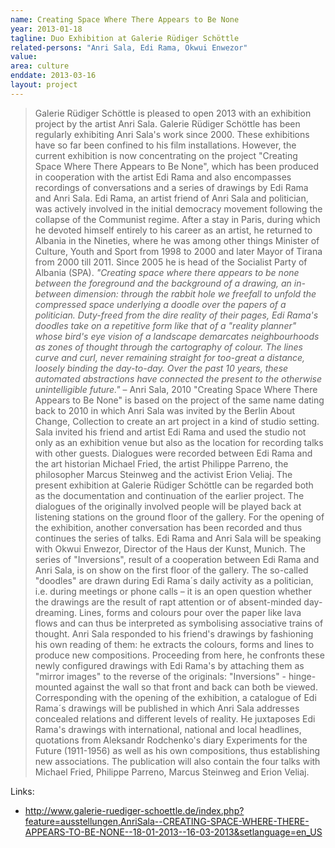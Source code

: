 ```yaml
---
name: Creating Space Where There Appears to Be None
year: 2013-01-18
tagline: Duo Exhibition at Galerie Rüdiger Schöttle
related-persons: "Anri Sala, Edi Rama, Okwui Enwezor"
value:
area: culture
enddate: 2013-03-16
layout: project
---
```

>Galerie Rüdiger Schöttle is pleased to open 2013 with an exhibition project by the artist Anri Sala.
Galerie Rüdiger Schöttle has been regularly exhibiting Anri Sala's work since 2000. These exhibitions have so far been confined to his film installations. However, the current exhibition is now concentrating on the project "Creating Space Where There Appears to Be None", which has been produced in cooperation with the artist Edi Rama and also encompasses recordings of conversations and a series of drawings by Edi Rama and Anri Sala. Edi Rama, an artist friend of Anri Sala and politician, was actively involved in the initial democracy movement following the collapse of the Communist regime. After a stay in Paris, during which he devoted himself entirely to his career as an artist, he returned to Albania in the Nineties, where he was among other things Minister of Culture, Youth and Sport from 1998 to 2000 and later Mayor of Tirana from 2000 till 2011. Since 2005 he is head of the Socialist Party of Albania (SPA).
*"Creating space where there appears to be none between the foreground and the background of a drawing, an in-between dimension: through the rabbit hole we freefall to unfold the compressed space underlying a doodle over the papers of a politician. Duty-freed from the dire reality of their pages, Edi Rama's doodles take on a repetitive form like that of a "reality planner" whose bird's eye vision of a landscape demarcates neighbourhoods as zones of thought through the cartography of colour. The lines curve and curl, never remaining straight for too-great a distance, loosely binding the day-to-day. Over the past 10 years, these automated abstractions have connected the present to the otherwise unintelligible future."* – Anri Sala, 2010
"Creating Space Where There Appears to Be None" is based on the project of the same name dating back to 2010 in which Anri Sala was invited by the Berlin About Change, Collection to create an art project in a kind of studio setting. Sala invited his friend and artist Edi Rama and used the studio not only as an exhibition venue but also as the location for recording talks with other guests. Dialogues were recorded between Edi Rama and the art historian Michael Fried, the artist Philippe Parreno, the philosopher Marcus Steinweg and the activist Erion Veliaj.
The present exhibition at Galerie Rüdiger Schöttle can be regarded both as the documentation and continuation of the earlier project. The dialogues of the originally involved people will be played back at listening stations on the ground floor of the gallery. For the opening of the exhibition, another conversation has been recorded and thus continues the series of talks. Edi Rama and Anri Sala will be speaking with Okwui Enwezor, Director of the Haus der Kunst, Munich. The series of "Inversions", result of a cooperation between Edi Rama and Anri Sala, is on show on the first floor of the gallery. The so-called "doodles" are drawn during Edi Rama´s daily activity as a politician, i.e. during meetings or phone calls – it is an open question whether the drawings are the result of rapt attention or of absent-minded day-dreaming. Lines, forms and colours pour over the paper like lava flows and can thus be interpreted as symbolising associative trains of thought. Anri Sala responded to his friend's drawings by fashioning his own reading of them: he extracts the colours, forms and lines to produce new compositions. Proceeding from here, he confronts these newly configured drawings with Edi Rama's by attaching them as "mirror images" to the reverse of the originals: "Inversions" - hinge-mounted against the wall so that front and back can both be viewed.
Corresponding with the opening of the exhibition, a catalogue of Edi Rama´s drawings will be published in which Anri Sala addresses concealed relations and different levels of reality. He juxtaposes Edi Rama's drawings with international, national and local headlines, quotations from Aleksandr Rodchenko's diary Experiments for the Future (1911-1956) as well as his own compositions, thus establishing new associations. The publication will also contain the four talks with Michael Fried, Philippe Parreno, Marcus Steinweg and Erion Veliaj.

Links:
* <http://www.galerie-ruediger-schoettle.de/index.php?feature=ausstellungen,AnriSala--CREATING-SPACE-WHERE-THERE-APPEARS-TO-BE-NONE--18-01-2013--16-03-2013&setlanguage=en_US>
